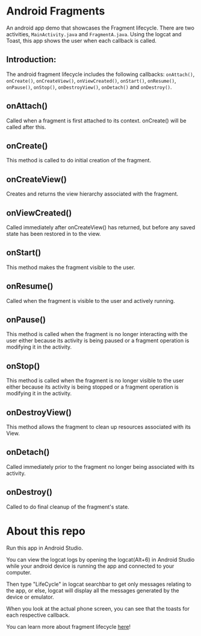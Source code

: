 Android Fragments
=================

An android app demo that showcases the Fragment lifecycle. There are two activities, `MainActivity.java` and `FragmentA.java`. 
Using the logcat and Toast, this app shows the user when each callback is called.

Introduction:
---
The android fragment lifecycle includes the following callbacks: `onAttach()`, `onCreate()`, `onCreateView()`, `onViewCreated()`, 
`onStart()`, `onResume()`, `onPause()`, `onStop()`, `onDestroyView()`, `onDetach()` and `onDestroy()`.

onAttach()
---
Called when a fragment is first attached to its context. onCreate() will be called after this.

onCreate()
----
This method is called to do initial creation of the fragment.

onCreateView()
---
Creates and returns the view hierarchy associated with the fragment.

onViewCreated()
---
Called immediately after onCreateView() has returned, but before any saved state has been restored in to the view.

onStart()
---
This method makes the fragment visible to the user.

onResume()
---
Called when the fragment is visible to the user and actively running.

onPause()
---
This method is called when the fragment is no longer interacting with the user either because its activity is being paused or
a fragment operation is modifying it in the activity.

onStop()
---
This method is called when the fragment is no longer visible to the user either because its activity is being stopped or a fragment operation is modifying it in the activity.

onDestroyView()
---
This method allows the fragment to clean up resources associated with its View.

onDetach()
---
Called immediately prior to the fragment no longer being associated with its activity.

onDestroy()
---
Called to do final cleanup of the fragment's state.

About this repo
===

Run this app in Android Studio.

You can view the logcat logs by opening the logcat(Alt+6) in Android Studio while your android device is running the app and connected to your computer. 

Then type "LifeCycle" in logcat searchbar to get only messages relating to the app, or else, logcat will display all the messages generated by the device or emulator.

When you look at the actual phone screen, you can see that the toasts for each respective callback.

You can learn more about fragment lifecycle [here](https://developer.android.com/guide/fragments/lifecycle)!
